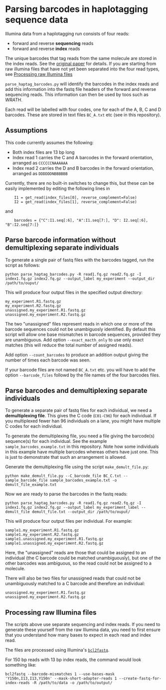 # Parsing barcodes in haplotagging sequence data

Illumina data from a haplotagging run consists of four reads:
* forward and reverse **sequencing** reads
* forward and reverse **index** reads


The unique barcodes that tag reads from the same molecule are stored in the index reads. See the [original paper](https://doi.org/10.1073/pnas.2015005118) for details. If you are starting from raw illumina files that have not yet been separated into the four read types, see [Processing raw Illumina files](#processing-raw-illumina-files)

`parse_haptag_barcodes.py` will identify the barcodes in the index reads and add this information into the fastq file headers of the forward and reverse sequencing reads. This information can then be used by toos such as *WRATH*.

Each read will be labelled with four codes, one for each of the A, B, C and D barcodes. These are stored in text files `BC_A.txt` etc (see in this repository).

## Assumptions

This code currently assumes the following:

* Both index files are 13 bp long
* Index read 1 carries the C and A barcodes in the forward orientation, arranged as `CCCCCCNAAAAAA`
* Index read 2 carries the D and B barcodes in the forward orientation, arranged as `DDDDDDNBBBBBB`

Currently, there are no built-in switches to change this, but these can be easily implemented by editing the following lines in 

```
    I1 = get_read(index_files[0], reverse_complement=False)
    I2 = get_read(index_files[1], reverse_complement=False)
```
and
```
    barcodes = {"C":I1.seq[:6], "A":I1.seq[7:], "D": I2.seq[:6], "B":I2.seq[7:]}
```

## Parse barcode information without demultiplexing separate individuals

To generate a single pair of fastq files with the barcodes tagged, run the script as follows:

```
python parse_haptag_barcodes.py -R read1.fq.gz read2.fq.gz -I index1.fq.gz index2.fq.gz --output_label my_experiment --output_dir /path/to/ouput/
```

This will produce four output files in the specified output directory:
```
my_experiment.R1.fastq.gz
my_experiment.R2.fastq.gz
unassigned.my_experiment.R1.fastq.gz
unassigned.my_experiment.R2.fastq.gz
```

The two "unassigned" files represent reads in which one or more of the barcode sequences could not be unambiguosly identified. By default this script will allow one base mismatches in barcode sequences, provided they are unambiguous. Add option `--exact_macth_only` to use only exact matches (this will reduce the total number of assigned reads).

Add option `--count_barcodes` to produce an addition output giving the number of times each barcode was seen.

If your barcode files are not named `BC_A.txt` etc. you will have to add the option `--barcode_files` followd by the file names of the four barcodes files.

## Parse barcodes and demultiplexing separate individuals

To generate a separate pair of fastq files for each individual, we need a **demultiplexing file**. This gives the C code (`C01-C96`) for each individual. If you multiplexed fewer han 96 individuals on a lane, you might have multiple C codes for each individual.

To generate the demultiplexing file, you need a file giving the barcode(s) sequence(s) for each individual. See the example `sample_barcodes_example.txt` in this repository. Note how some individuals in this example have multiple barcodes whereas others have just one. This is just to demonstrate that such an arrangement is allowed.

Generate the demultiplexing file using the script `make_demult_file.py`:

```
python make_demult_file.py --C_barcode_file BC_C.txt --sample_barcode_file sample_barcodes_example.txt -o demult_file_example.txt
```

Now we are ready to parse the barcodes in the fastq reads:

```
python parse_haptag_barcodes.py -R read1.fq.gz read2.fq.gz -I index1.fq.gz index2.fq.gz --output_label my_experiment_label --demult_file demult_file.txt --output_dir /path/to/ouput/
```

This will produce four output files per individual. For example:

```
sample1.my_experiment.R1.fastq.gz
sample1.my_experiment.R2.fastq.gz
sample1.unassigned.my_experiment.R1.fastq.gz
sample1.unassigned.my_experiment.R2.fastq.gz
```

Here, the "unassigned" reads are those that could be assigned to an individual (the C barcode could be matched unambiguously), but one of the other barcodes was ambiguous, so the read could not be assigned to a molecule.

There will also be two files for unassigned reads that could not be unambiguously matched to a C barcode and therefore an individual:

```
unassigned.my_experiment.R1.fastq.gz
unassigned.my_experiment.R2.fastq.gz
```

## Processing raw Illumina files

The scripts above use separate sequencing and index reads. If you need to generate these yourself from the raw Illumina data, you need to first ensure that you understand how many bases to expect in each read and index read.

The files are processed using Illumina's [`bcl2fastq`](https://emea.support.illumina.com/sequencing/sequencing_software/bcl2fastq-conversion-software.html).

For 150 bp reads with 13 bp index reads, the command would look something like:

```
bcl2fastq --barcode-mismatches 1 --use-bases-mask 'Y150n,I13,I13,Y150n' --mask-short-adapter-reads 1 --create-fastq-for-index-reads -R /path/to/data -o /path/to/output/
```



